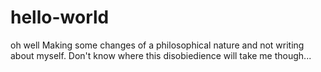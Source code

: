 # hello-world
oh well
Making some changes of a philosophical nature and not writing about myself. Don't know where this disobiedience will take me though...
